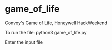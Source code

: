 # game_of_life
Convoy's Game of Life, Honeywell HackWeekend

To run the file:
python3 game_of_life.py

Enter the input file
